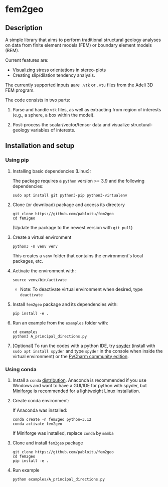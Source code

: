 # fem2geo

## Description

A simple library that aims to perform traditional structural geology analyses on data from finite element
models (FEM) or boundary element models (BEM).

Current features are:

* Visualizing stress orientations in stereo-plots
* Creating slip/dilation tendency analysis.

The currently supported inputs aare ``.vtk`` or ``.vtu`` files from the Adeli 3D FEM program.

The code consists in two parts:

1. Parse and handle ``vtk`` files, as well as extracting from region of interests (e.g., a sphere, a box within the model).

2. Post-process the scalar/vector/tensor data and visualize structural-geology variables of interests.

## Installation and setup

### Using pip

1. Installing basic dependencies (Linux):

   The package requires a  `python` version >= 3.9 and the following dependencies:

    ```shell
    sudo apt install git python3-pip python3-virtualenv
    ```

2. Clone (or download) package and access its directory

    ```shell
    git clone https://github.com/pabloitu/fem2geo
    cd fem2geo
    ``` 
   (Update the package to the newest version with `git pull`)

3. Create a virtual environment 

   ```shell
   python3 -m venv venv
   ```
   This creates a `venv` folder that contains the environment's local packages, etc. 

4. Activate the environment with:

   ```
   source venv/bin/activate
   ```
    
   * Note: To deactivate virtual environment when desired, type ```deactivate```

5. Install ``fem2geo`` package and its dependencies with:

   ```shell
   pip install -e .
   ```

6. Run an example from the ```examples``` folder with:

   ```shell
   cd examples
   python3 A_principal_directions.py
   ```

7. [Optional] To run the codes with a python IDE, try [spyder](https://www.spyder-ide.org/) (install with `sudo apt install spyder` and type `spyder` in the console when inside the virtual environment) or the [PyCharm community edition](https://www.jetbrains.com/pycharm/download/?section=linux).


### Using conda

1. Install a ``conda`` [distribution](https://docs.conda.io/projects/conda/en/stable/user-guide/install/index.html). Anaconda is recommended if you use Windows and want to have a GUI/IDE for python with spyder, but [Miniforge](https://conda-forge.org/download/) is recommended for a lightweight Linux installation.

2. Create conda environment:

   If Anaconda was installed:
   ```
   conda create -n fem2geo python=3.12
   conda activate fem2geo
   ```
   If Miniforge was installed, replace `conda` by `mamba`

3. Clone and install ``fem2geo`` package
    ```
    git clone https://github.com/pabloitu/fem2geo
    cd fem2geo
    pip install -e .
    ```
   
4. Run example

    `python examples/A_principal_directions.py`






